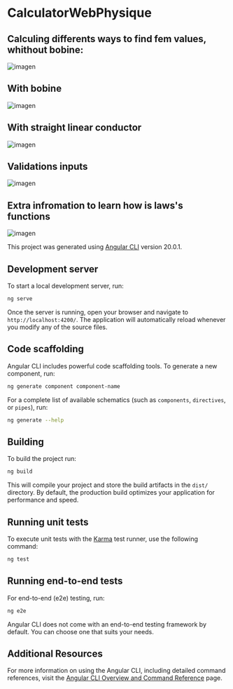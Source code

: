 # CalculatorWebPhysique
## Calculing differents ways to find fem values, whithout bobine:
![imagen](https://github.com/user-attachments/assets/8c56d1aa-b354-477a-a223-98c70427214e)

## With bobine 
![imagen](https://github.com/user-attachments/assets/bc338742-c8d1-4695-85e6-78b330088704)

## With straight linear conductor
![imagen](https://github.com/user-attachments/assets/9319c704-a493-45ca-8508-bc763c84ee6f)

## Validations inputs
![imagen](https://github.com/user-attachments/assets/af5b4866-8289-4ade-9068-41bd0e21270a)

## Extra infromation to learn how is laws's functions
![imagen](https://github.com/user-attachments/assets/d9b51ebf-658c-4c63-b445-328326f1bba2)

This project was generated using [Angular CLI](https://github.com/angular/angular-cli) version 20.0.1.

## Development server

To start a local development server, run:

```bash
ng serve
```

Once the server is running, open your browser and navigate to `http://localhost:4200/`. The application will automatically reload whenever you modify any of the source files.

## Code scaffolding

Angular CLI includes powerful code scaffolding tools. To generate a new component, run:

```bash
ng generate component component-name
```

For a complete list of available schematics (such as `components`, `directives`, or `pipes`), run:

```bash
ng generate --help
```

## Building

To build the project run:

```bash
ng build
```

This will compile your project and store the build artifacts in the `dist/` directory. By default, the production build optimizes your application for performance and speed.

## Running unit tests

To execute unit tests with the [Karma](https://karma-runner.github.io) test runner, use the following command:

```bash
ng test
```

## Running end-to-end tests

For end-to-end (e2e) testing, run:

```bash
ng e2e
```

Angular CLI does not come with an end-to-end testing framework by default. You can choose one that suits your needs.

## Additional Resources

For more information on using the Angular CLI, including detailed command references, visit the [Angular CLI Overview and Command Reference](https://angular.dev/tools/cli) page.

